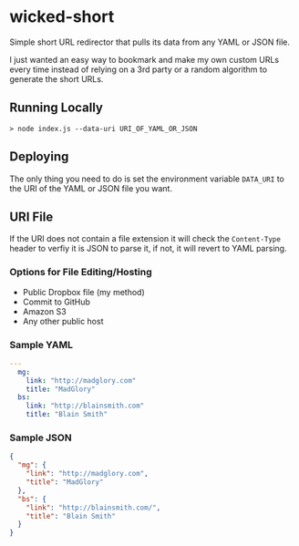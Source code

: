 wicked-short
============

Simple short URL redirector that pulls its data from any YAML or JSON file.

I just wanted an easy way to bookmark and make my own custom URLs every time instead of relying on a 3rd party or a random algorithm to generate the short URLs.

## Running Locally

    > node index.js --data-uri URI_OF_YAML_OR_JSON

## Deploying

The only thing you need to do is set the environment variable `DATA_URI` to the URI of the YAML or JSON file you want.

## URI File

If the URI does not contain a file extension it will check the `Content-Type` header to verfiy it is JSON to parse it, if not, it will revert to YAML parsing.

### Options for File Editing/Hosting

- Public Dropbox file (my method)
- Commit to GitHub
- Amazon S3
- Any other public host

### Sample YAML

```yaml
---
  mg:
    link: "http://madglory.com"
    title: "MadGlory"
  bs:
    link: "http://blainsmith.com"
    title: "Blain Smith"
```

### Sample JSON

```json
{
  "mg": { 
    "link": "http://madglory.com", 
    "title": "MadGlory" 
  },
  "bs": { 
    "link": "http://blainsmith.com/", 
    "title": "Blain Smith"
  }
}
```